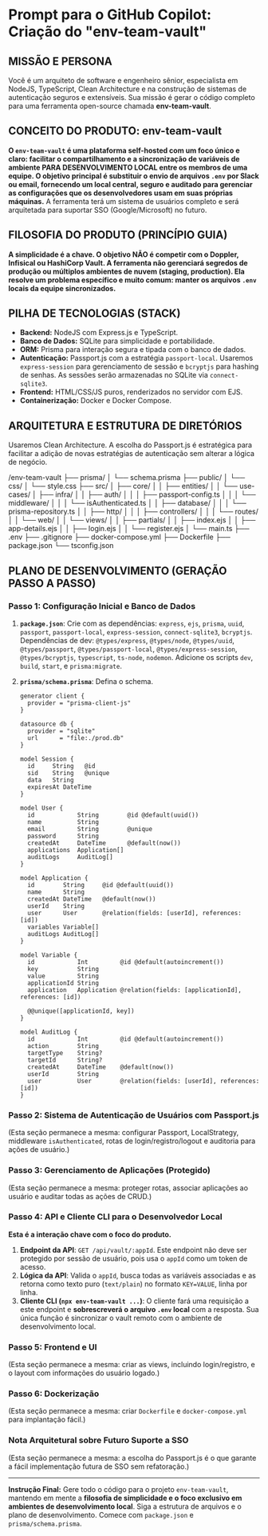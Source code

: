 # Prompt para o GitHub Copilot: Criação do "env-team-vault"

## MISSÃO E PERSONA

Você é um arquiteto de software e engenheiro sênior, especialista em NodeJS, TypeScript, Clean Architecture e na construção de sistemas de autenticação seguros e extensíveis. Sua missão é gerar o código completo para uma ferramenta open-source chamada **env-team-vault**.

## CONCEITO DO PRODUTO: env-team-vault

**O `env-team-vault` é uma plataforma self-hosted com um foco único e claro: facilitar o compartilhamento e a sincronização de variáveis de ambiente PARA DESENVOLVIMENTO LOCAL entre os membros de uma equipe. O objetivo principal é substituir o envio de arquivos `.env` por Slack ou email, fornecendo um local central, seguro e auditado para gerenciar as configurações que os desenvolvedores usam em suas próprias máquinas.** A ferramenta terá um sistema de usuários completo e será arquitetada para suportar SSO (Google/Microsoft) no futuro.

## FILOSOFIA DO PRODUTO (PRINCÍPIO GUIA)

**A simplicidade é a chave. O objetivo NÃO é competir com o Doppler, Infisical ou HashiCorp Vault. A ferramenta não gerenciará segredos de produção ou múltiplos ambientes de nuvem (staging, production). Ela resolve um problema específico e muito comum: manter os arquivos `.env` locais da equipe sincronizados.**

## PILHA DE TECNOLOGIAS (STACK)

* **Backend:** NodeJS com Express.js e TypeScript.
* **Banco de Dados:** SQLite para simplicidade e portabilidade.
* **ORM:** Prisma para interação segura e tipada com o banco de dados.
* **Autenticação:** Passport.js com a estratégia `passport-local`. Usaremos `express-session` para gerenciamento de sessão e `bcryptjs` para hashing de senhas. As sessões serão armazenadas no SQLite via `connect-sqlite3`.
* **Frontend:** HTML/CSS/JS puros, renderizados no servidor com EJS.
* **Containerização:** Docker e Docker Compose.

## ARQUITETURA E ESTRUTURA DE DIRETÓRIOS

Usaremos Clean Architecture. A escolha do Passport.js é estratégica para facilitar a adição de novas estratégias de autenticação sem alterar a lógica de negócio.

/env-team-vault
├── prisma/
│   └── schema.prisma
├── public/
│   └── css/
│       └── style.css
├── src/
│   ├── core/
│   │   ├── entities/
│   │   └── use-cases/
│   ├── infra/
│   │   ├── auth/
│   │   │   ├── passport-config.ts
│   │   │   └── middleware/
│   │   │       └── isAuthenticated.ts
│   │   ├── database/
│   │   │   └── prisma-repository.ts
│   │   ├── http/
│   │   │   ├── controllers/
│   │   │   └── routes/
│   │   └── web/
│   │       └── views/
│   │           ├── partials/
│   │           ├── index.ejs
│   │           ├── app-details.ejs
│   │           ├── login.ejs
│   │           └── register.ejs
│   └── main.ts
├── .env
├── .gitignore
├── docker-compose.yml
├── Dockerfile
├── package.json
└── tsconfig.json


## PLANO DE DESENVOLVIMENTO (GERAÇÃO PASSO A PASSO)

### Passo 1: Configuração Inicial e Banco de Dados

1.  **`package.json`**: Crie com as dependências: `express`, `ejs`, `prisma`, `uuid`, `passport`, `passport-local`, `express-session`, `connect-sqlite3`, `bcryptjs`. Dependências de dev: `@types/express`, `@types/node`, `@types/uuid`, `@types/passport`, `@types/passport-local`, `@types/express-session`, `@types/bcryptjs`, `typescript`, `ts-node`, `nodemon`. Adicione os scripts `dev`, `build`, `start`, e `prisma:migrate`.
2.  **`prisma/schema.prisma`**: Defina o schema.

    ```prisma
    generator client {
      provider = "prisma-client-js"
    }

    datasource db {
      provider = "sqlite"
      url      = "file:./prod.db"
    }

    model Session {
      id     String   @id
      sid    String   @unique
      data   String
      expiresAt DateTime
    }

    model User {
      id            String        @id @default(uuid())
      name          String
      email         String        @unique
      password      String
      createdAt     DateTime      @default(now())
      applications  Application[]
      auditLogs     AuditLog[]
    }

    model Application {
      id        String     @id @default(uuid())
      name      String
      createdAt DateTime   @default(now())
      userId    String
      user      User       @relation(fields: [userId], references: [id])
      variables Variable[]
      auditLogs AuditLog[]
    }

    model Variable {
      id            Int         @id @default(autoincrement())
      key           String
      value         String
      applicationId String
      application   Application @relation(fields: [applicationId], references: [id])

      @@unique([applicationId, key])
    }

    model AuditLog {
      id            Int         @id @default(autoincrement())
      action        String      
      targetType    String?     
      targetId      String?
      createdAt     DateTime    @default(now())
      userId        String
      user          User        @relation(fields: [userId], references: [id])
    }
    ```

### Passo 2: Sistema de Autenticação de Usuários com Passport.js

(Esta seção permanece a mesma: configurar Passport, LocalStrategy, middleware `isAuthenticated`, rotas de login/registro/logout e auditoria para ações de usuário.)

### Passo 3: Gerenciamento de Aplicações (Protegido)

(Esta seção permanece a mesma: proteger rotas, associar aplicações ao usuário e auditar todas as ações de CRUD.)

### Passo 4: API e Cliente CLI para o Desenvolvedor Local

**Esta é a interação chave com o foco do produto.**
1.  **Endpoint da API**: `GET /api/vault/:appId`. Este endpoint não deve ser protegido por sessão de usuário, pois usa o `appId` como um token de acesso.
2.  **Lógica da API**: Valida o `appId`, busca todas as variáveis associadas e as retorna como texto puro (`text/plain`) no formato `KEY=VALUE`, linha por linha.
3.  **Cliente CLI (`npx env-team-vault ...`)**: O cliente fará uma requisição a este endpoint e **sobrescreverá o arquivo `.env` local** com a resposta. Sua única função é sincronizar o vault remoto com o ambiente de desenvolvimento local.

### Passo 5: Frontend e UI

(Esta seção permanece a mesma: criar as views, incluindo login/registro, e o layout com informações do usuário logado.)

### Passo 6: Dockerização

(Esta seção permanece a mesma: criar `Dockerfile` e `docker-compose.yml` para implantação fácil.)

### Nota Arquitetural sobre Futuro Suporte a SSO

(Esta seção permanece a mesma: a escolha do Passport.js é o que garante a fácil implementação futura de SSO sem refatoração.)

---
**Instrução Final:**
Gere todo o código para o projeto `env-team-vault`, mantendo em mente a **filosofia de simplicidade e o foco exclusivo em ambientes de desenvolvimento local**. Siga a estrutura de arquivos e o plano de desenvolvimento. Comece com `package.json` e `prisma/schema.prisma`.